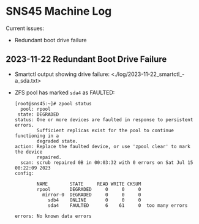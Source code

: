 # SNS45 Machine Log

Current issues:
- Redundant boot drive failure

## 2023-11-22 Redundant Boot Drive Failure

- Smartctl output showing drive failure: <./log/2023-11-22_smartctl_-a_sda.txt>
- ZFS pool has marked `sda4` as FAULTED:

  ```
  [root@sns45:~]# zpool status
    pool: rpool
   state: DEGRADED
  status: One or more devices are faulted in response to persistent errors.
          Sufficient replicas exist for the pool to continue functioning in a
          degraded state.
  action: Replace the faulted device, or use 'zpool clear' to mark the device
          repaired.
    scan: scrub repaired 0B in 00:03:32 with 0 errors on Sat Jul 15 00:22:09 2023
  config:

          NAME        STATE     READ WRITE CKSUM
          rpool       DEGRADED     0     0     0
            mirror-0  DEGRADED     0     0     0
              sdb4    ONLINE       0     0     0
              sda4    FAULTED      6    61     0  too many errors

  errors: No known data errors
  ```
